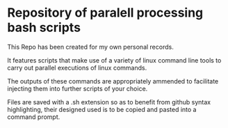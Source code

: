 # Repository of paralell processing bash scripts #

This Repo has been created for my own personal records.

It features scripts that make use of a variety of linux command line tools to carry out parallel executions of linux commands.

The outputs of these commands are appropriately ammended to facilitate injecting them into further scripts of your choice.

Files are saved with a .sh extension so as to benefit from github syntax highlighting, their designed used is to be copied and pasted into a command prompt.
